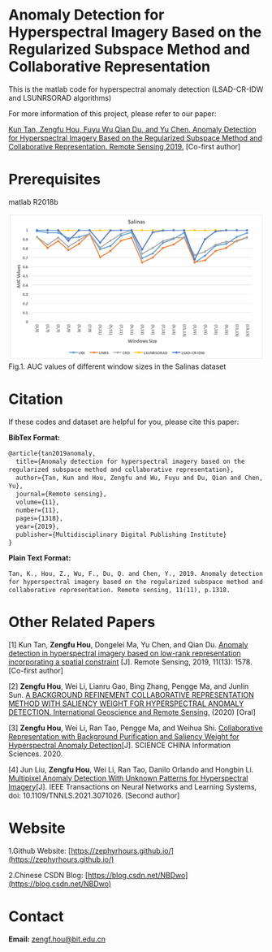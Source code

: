 # Anomaly Detection for Hyperspectral Imagery Based on the Regularized Subspace Method and Collaborative Representation
This is the matlab code for hyperspectral anomaly detection (LSAD-CR-IDW and LSUNRSORAD algorithms)

For more information of this project, please refer to our paper: 

[Kun Tan, Zengfu Hou, Fuyu Wu,Qian Du, and Yu Chen. Anomaly Detection for Hyperspectral Imagery Based on the Regularized Subspace Method and Collaborative Representation. Remote Sensing 2019.](https://www.mdpi.com/2072-4292/11/11/1318) [Co-first author]

# Prerequisites
matlab R2018b


<img src="WinSize_Salinas.png" alt="WinSize_Salinas">
Fig.1. AUC values of different window sizes in the Salinas dataset









# Citation
If these codes and dataset are helpful for you, please cite this paper:


**BibTex Format:**<br />
```
@article{tan2019anomaly,
  title={Anomaly detection for hyperspectral imagery based on the regularized subspace method and collaborative representation},
  author={Tan, Kun and Hou, Zengfu and Wu, Fuyu and Du, Qian and Chen, Yu},
  journal={Remote sensing},
  volume={11},
  number={11},
  pages={1318},
  year={2019},
  publisher={Multidisciplinary Digital Publishing Institute}
}
```

**Plain Text Format:**<br />
```
Tan, K., Hou, Z., Wu, F., Du, Q. and Chen, Y., 2019. Anomaly detection for hyperspectral imagery based on the regularized subspace method and collaborative representation. Remote sensing, 11(11), p.1318.
```


# Other Related Papers
[1] Kun Tan, **Zengfu Hou**, Dongelei Ma, Yu Chen, and Qian Du. [Anomaly detection in hyperspectral imagery based on low-rank representation incorporating a spatial constraint](https://www.mdpi.com/2072-4292/11/13/1578) [J]. Remote Sensing, 2019, 11(13): 1578. [Co-first author]

[2] **Zengfu Hou**, Wei Li, Lianru Gao, Bing Zhang, Pengge Ma, and Junlin Sun. [A BACKGROUND REFINEMENT COLLABORATIVE REPRESENTATION METHOD WITH SALIENCY WEIGHT FOR HYPERSPECTRAL ANOMALY DETECTION. International Geoscience and Remote Sensing.](https://ieeexplore.ieee.org/abstract/document/9324521) (2020) [Oral]

[3] **Zengfu Hou**, Wei Li, Ran Tao, Pengge Ma, and Weihua Shi. [Collaborative Representation with Background Purification and Saliency Weight for Hyperspectral Anomaly Detection](https://engine.scichina.com/publisher/scp/journal/SCIS/doi/10.1007/s11432-020-2915-2?slug=abstract)[J]. SCIENCE CHINA Information Sciences. 2020.

[4] Jun Liu, **Zengfu Hou**, Wei Li, Ran Tao, Danilo Orlando and Hongbin Li. [Multipixel Anomaly Detection With Unknown Patterns for Hyperspectral Imagery](https://ieeexplore.ieee.org/abstract/document/9404853)[J]. IEEE Transactions on Neural Networks and Learning Systems, doi: 10.1109/TNNLS.2021.3071026. [Second author]

# Website
1.Github Website: [https://zephyrhours.github.io/](https://zephyrhours.github.io/)

2.Chinese CSDN Blog: [https://blog.csdn.net/NBDwo](https://blog.csdn.net/NBDwo)

# Contact
**Email:** zengf.hou@bit.edu.cn
